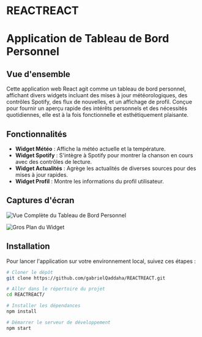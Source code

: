 # REACTREACT
# Application de Tableau de Bord Personnel

## Vue d'ensemble
Cette application web React agit comme un tableau de bord personnel, affichant divers widgets incluant des mises à jour météorologiques, des contrôles Spotify, des flux de nouvelles, et un affichage de profil. Conçue pour fournir un aperçu rapide des intérêts personnels et des nécessités quotidiennes, elle est à la fois fonctionnelle et esthétiquement plaisante.

## Fonctionnalités
- **Widget Météo** : Affiche la météo actuelle et la température.
- **Widget Spotify** : S'intègre à Spotify pour montrer la chanson en cours avec des contrôles de lecture.
- **Widget Actualités** : Agrège les actualités de diverses sources pour des mises à jour rapides.
- **Widget Profil** : Montre les informations du profil utilisateur.

## Captures d'écran
![Vue Complète du Tableau de Bord Personnel](https://github.com/gabrielQaddaha/REACTREACT/assets/115455065/c9515406-7ec9-4fb2-b72e-2cd940389c51)

![Gros Plan du Widget](https://github.com/gabrielQaddaha/REACTREACT/assets/115455065/80fcede9-a599-48a0-a558-5770403d4948)


## Installation

Pour lancer l'application sur votre environnement local, suivez ces étapes :

```bash
# Cloner le dépôt
git clone https://github.com/gabrielQaddaha/REACTREACT.git

# Aller dans le répertoire du projet
cd REACTREACT/

# Installer les dépendances
npm install

# Démarrer le serveur de développement
npm start
